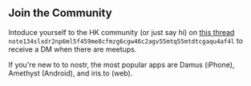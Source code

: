 ## Join the Community

Intoduce yourself to the HK community (or just say hi) on [this thread](https://snort.social/e/note134slxdr2np6ml5f459me8cfmzg6cgw46c2agv55mtq55mtdtcgaqu4af4l) `note134slxdr2np6ml5f459me8cfmzg6cgw46c2agv55mtq55mtdtcgaqu4af4l` to receive a DM when there are meetups. 

If you're new to to nostr, the most popular apps are Damus (iPhone), Amethyst (Android), and iris.to (web).
